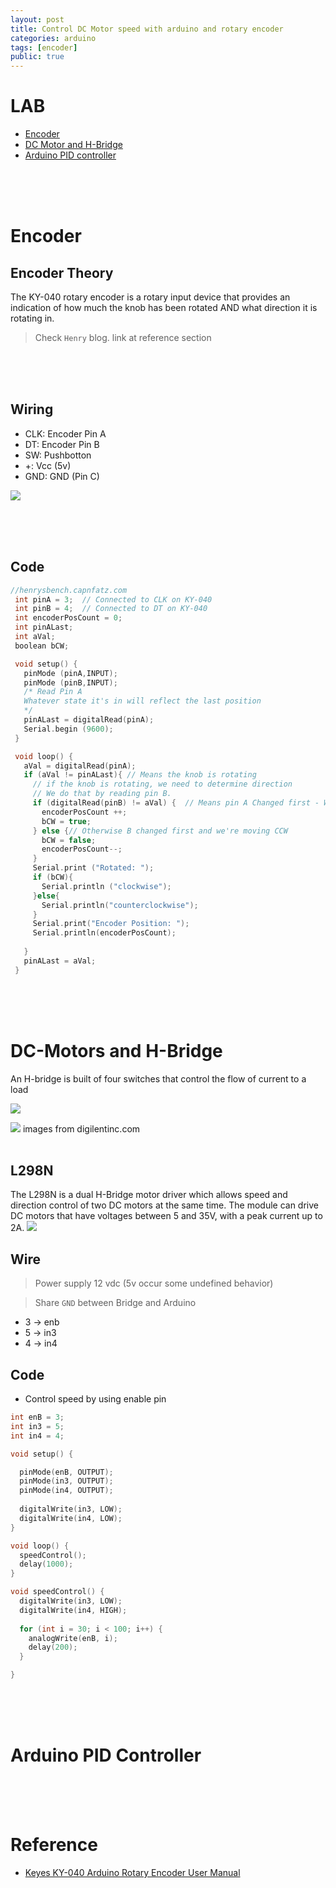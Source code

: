 ```yaml
---
layout: post
title: Control DC Motor speed with arduino and rotary encoder
categories: arduino
tags: [encoder]
public: true
---
```

# LAB
- [Encoder](#encoder)
- [DC Motor and H-Bridge](#dc-motors-and-h-bridge)
- [Arduino PID controller](#arduino-pid-controller)

&nbsp;  
&nbsp;  
&nbsp;  

# Encoder
## Encoder Theory
The KY-040 rotary encoder is a rotary input device that provides an indication of how much the knob has been rotated AND what direction it is rotating in.

> Check `Henry` blog. link at reference section
  
&nbsp;  
&nbsp;  
&nbsp;  
## Wiring
- CLK: Encoder Pin A
- DT: Encoder Pin B
- SW: Pushbotton
- +: Vcc (5v)
- GND: GND (Pin C)


![](/images/Keyes-KY-040-arduino-wiring.png)

&nbsp;  
&nbsp;  
&nbsp;  
## Code
```cpp
//henrysbench.capnfatz.com
 int pinA = 3;  // Connected to CLK on KY-040
 int pinB = 4;  // Connected to DT on KY-040
 int encoderPosCount = 0; 
 int pinALast;  
 int aVal;
 boolean bCW;

 void setup() { 
   pinMode (pinA,INPUT);
   pinMode (pinB,INPUT);
   /* Read Pin A
   Whatever state it's in will reflect the last position   
   */
   pinALast = digitalRead(pinA);   
   Serial.begin (9600);
 } 

 void loop() { 
   aVal = digitalRead(pinA);
   if (aVal != pinALast){ // Means the knob is rotating
     // if the knob is rotating, we need to determine direction
     // We do that by reading pin B.
     if (digitalRead(pinB) != aVal) {  // Means pin A Changed first - We're Rotating Clockwise
       encoderPosCount ++;
       bCW = true;
     } else {// Otherwise B changed first and we're moving CCW
       bCW = false;
       encoderPosCount--;
     }
     Serial.print ("Rotated: ");
     if (bCW){
       Serial.println ("clockwise");
     }else{
       Serial.println("counterclockwise");
     }
     Serial.print("Encoder Position: ");
     Serial.println(encoderPosCount);
     
   } 
   pinALast = aVal;
 } 
```
&nbsp;  
&nbsp;  
&nbsp;  
# DC-Motors and H-Bridge
An H-bridge is built of four switches that control the flow of current to a load

![](/images/2020-04-24-00-43-01.png)

![](/images/2020-04-24-00-43-37.png)
images from digilentinc.com
&nbsp;  
&nbsp;  
## L298N
The L298N is a dual H-Bridge motor driver which allows speed and direction control of two DC motors at the same time. The module can drive DC motors that have voltages between 5 and 35V, with a peak current up to 2A.
![](/images/2020-04-24-00-39-32.png)

## Wire
> Power supply 12 vdc (5v occur some undefined behavior)

> Share `GND` between Bridge and Arduino


- 3 -> enb
- 5 -> in3
- 4 -> in4

## Code
- Control speed by using enable pin
  
```c
int enB = 3;
int in3 = 5;
int in4 = 4;

void setup() {

  pinMode(enB, OUTPUT);
  pinMode(in3, OUTPUT);
  pinMode(in4, OUTPUT);
  
  digitalWrite(in3, LOW);
  digitalWrite(in4, LOW);
}

void loop() {
  speedControl();
  delay(1000);
}

void speedControl() {
  digitalWrite(in3, LOW);
  digitalWrite(in4, HIGH);
  
  for (int i = 30; i < 100; i++) {
    analogWrite(enB, i);
    delay(200);
  }

}
```

&nbsp;  
&nbsp;  
&nbsp;  
# Arduino PID Controller

&nbsp;  
&nbsp;  
&nbsp;  
# Reference
- [Keyes KY-040 Arduino Rotary Encoder User Manual](http://henrysbench.capnfatz.com/henrys-bench/arduino-sensors-and-input/keyes-ky-040-arduino-rotary-encoder-user-manual/)